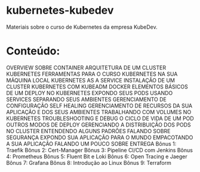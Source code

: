 # kubernetes-kubedev

Materiais sobre o curso de Kubernetes da empresa KubeDev.

# Conteúdo:

OVERVIEW SOBRE CONTAINER
ARQUITETURA DE UM CLUSTER KUBERNETES
FERRAMENTAS PARA O CURSO
KUBERNETES NA SUA MÁQUINA LOCAL
KUBERNETES AS A SERVICE
INSTALAÇÃO DE UM CLUSTER KUBERNETES COM KUBEADM
DOCKER
ELEMENTOS BÁSICOS DE UM DEPLOY NO KUBERNETES
EXPONDO SEUS PODS USANDO SERVICES
SEPARANDO SEUS AMBIENTES
GERENCIAMENTO DE CONFIGURAÇÃO
SELF HEALING
GERENCIAMENTO DE RECURSOS DA SUA APLICAÇÃO E DOS SEUS AMBIENTES
TRABALHANDO COM VOLUMES NO KUBERNETES
TROUBLESHOOTING E DEBUG
O CICLO DE VIDA DE UM POD
OUTROS MODOS DE DEPLOY
GERENCIANDO A DISTRIBUIÇÃO DOS PODS NO CLUSTER
ENTENDENDO ALGUNS PADRÕES
FALANDO SOBRE SEGURANÇA
EXPONDO SUA APLICAÇÃO PARA O MUNDO
EMPACOTANDO A SUA APLICAÇÃO
FALANDO UM POUCO SOBRE ENTREGA
Bônus 1: Traefik
Bônus 2: Cert-Manager
Bônus 3: Pipeline CI/CD com Jenkins
Bônus 4: Prometheus
Bônus 5: Fluent Bit e Loki
Bônus 6: Open Tracing e Jaeger
Bônus 7: Grafana
Bônus 8: Introdução ao Linux
Bônus 9: Terraform
